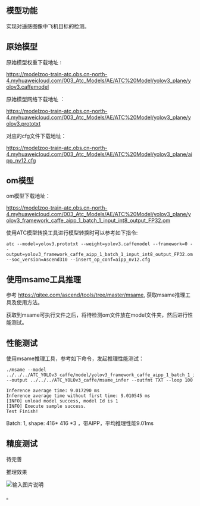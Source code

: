 
## 模型功能

 实现对遥感图像中飞机目标的检测。

## 原始模型

原始模型权重下载地址 :

https://modelzoo-train-atc.obs.cn-north-4.myhuaweicloud.com/003_Atc_Models/AE/ATC%20Model/yolov3_plane/yolov3.caffemodel

原始模型网络下载地址 ：

https://modelzoo-train-atc.obs.cn-north-4.myhuaweicloud.com/003_Atc_Models/AE/ATC%20Model/yolov3_plane/yolov3.prototxt

对应的cfg文件下载地址：

https://modelzoo-train-atc.obs.cn-north-4.myhuaweicloud.com/003_Atc_Models/AE/ATC%20Model/yolov3_plane/aipp_nv12.cfg


## om模型

om模型下载地址：

https://modelzoo-train-atc.obs.cn-north-4.myhuaweicloud.com/003_Atc_Models/AE/ATC%20Model/yolov3_plane/yolov3_framework_caffe_aipp_1_batch_1_input_int8_output_FP32.om

使用ATC模型转换工具进行模型转换时可以参考如下指令:

```
atc --model=yolov3.prototxt --weight=yolov3.caffemodel --framework=0 --output=yolov3_framework_caffe_aipp_1_batch_1_input_int8_output_FP32.om --soc_version=Ascend310 --insert_op_conf=aipp_nv12.cfg
```

## 使用msame工具推理

参考 https://gitee.com/ascend/tools/tree/master/msame, 获取msame推理工具及使用方法。

获取到msame可执行文件之后，将待检测om文件放在model文件夹，然后进行性能测试。

## 性能测试

使用msame推理工具，参考如下命令，发起推理性能测试： 

```
./msame --model ../../../ATC_YOLOv3_caffe/model/yolov3_framework_caffe_aipp_1_batch_1_input_int8_output_FP32.om  --output ../../../ATC_YOLOv3_caffe/msame_infer --outfmt TXT --loop 100
```

```
Inference average time: 9.017290 ms
Inference average time without first time: 9.010545 ms
[INFO] unload model success, model Id is 1
[INFO] Execute sample success.
Test Finish!

```

Batch: 1, shape: 416* 416 *3 ，带AIPP，平均推理性能9.01ms

## 精度测试

待完善

推理效果

![输入图片说明](https://modelzoo-train-atc.obs.cn-north-4.myhuaweicloud.com/003_Atc_Models/AE/ATC%20Model/yolov3_plane/verify_image/verify_test.jpg "yolov3-caffe.jpg")

。